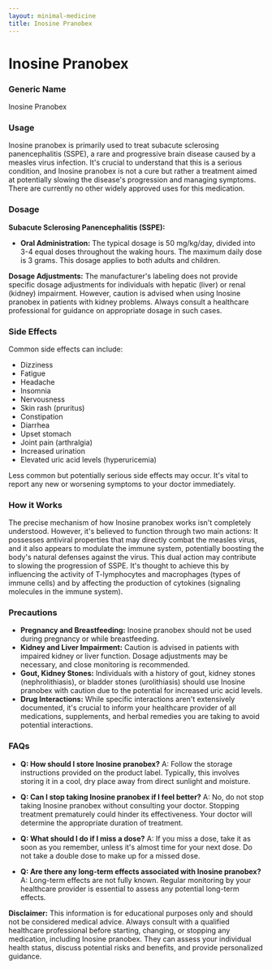 ```yaml
---
layout: minimal-medicine
title: Inosine Pranobex
---
```


# Inosine Pranobex
### Generic Name
Inosine Pranobex

### Usage
Inosine pranobex is primarily used to treat subacute sclerosing panencephalitis (SSPE), a rare and progressive brain disease caused by a measles virus infection.  It's crucial to understand that this is a serious condition, and Inosine pranobex is not a cure but rather a treatment aimed at potentially slowing the disease's progression and managing symptoms.  There are currently no other widely approved uses for this medication.

### Dosage

**Subacute Sclerosing Panencephalitis (SSPE):**

* **Oral Administration:** The typical dosage is 50 mg/kg/day, divided into 3-4 equal doses throughout the waking hours.  The maximum daily dose is 3 grams.  This dosage applies to both adults and children.


**Dosage Adjustments:** The manufacturer's labeling does not provide specific dosage adjustments for individuals with hepatic (liver) or renal (kidney) impairment.  However, caution is advised when using Inosine pranobex in patients with kidney problems.  Always consult a healthcare professional for guidance on appropriate dosage in such cases.

### Side Effects

Common side effects can include:

* Dizziness
* Fatigue
* Headache
* Insomnia
* Nervousness
* Skin rash (pruritus)
* Constipation
* Diarrhea
* Upset stomach
* Joint pain (arthralgia)
* Increased urination
* Elevated uric acid levels (hyperuricemia)


Less common but potentially serious side effects may occur.  It's vital to report any new or worsening symptoms to your doctor immediately.

### How it Works

The precise mechanism of how Inosine pranobex works isn't completely understood. However, it's believed to function through two main actions:  It possesses antiviral properties that may directly combat the measles virus, and it also appears to modulate the immune system, potentially boosting the body's natural defenses against the virus. This dual action may contribute to slowing the progression of SSPE.  It's thought to achieve this by influencing the activity of T-lymphocytes and macrophages (types of immune cells) and by affecting the production of cytokines (signaling molecules in the immune system).

### Precautions

* **Pregnancy and Breastfeeding:** Inosine pranobex should not be used during pregnancy or while breastfeeding.
* **Kidney and Liver Impairment:**  Caution is advised in patients with impaired kidney or liver function.  Dosage adjustments may be necessary, and close monitoring is recommended.
* **Gout, Kidney Stones:** Individuals with a history of gout, kidney stones (nephrolithiasis), or bladder stones (urolithiasis) should use Inosine pranobex with caution due to the potential for increased uric acid levels.
* **Drug Interactions:**  While specific interactions aren't extensively documented, it's crucial to inform your healthcare provider of all medications, supplements, and herbal remedies you are taking to avoid potential interactions.


### FAQs

* **Q: How should I store Inosine pranobex?**  A:  Follow the storage instructions provided on the product label. Typically, this involves storing it in a cool, dry place away from direct sunlight and moisture.

* **Q: Can I stop taking Inosine pranobex if I feel better?** A: No, do not stop taking Inosine pranobex without consulting your doctor.  Stopping treatment prematurely could hinder its effectiveness.  Your doctor will determine the appropriate duration of treatment.

* **Q: What should I do if I miss a dose?** A: If you miss a dose, take it as soon as you remember, unless it's almost time for your next dose.  Do not take a double dose to make up for a missed dose.

* **Q:  Are there any long-term effects associated with Inosine pranobex?** A:  Long-term effects are not fully known.  Regular monitoring by your healthcare provider is essential to assess any potential long-term effects.

**Disclaimer:** This information is for educational purposes only and should not be considered medical advice. Always consult with a qualified healthcare professional before starting, changing, or stopping any medication, including Inosine pranobex.  They can assess your individual health status, discuss potential risks and benefits, and provide personalized guidance.
